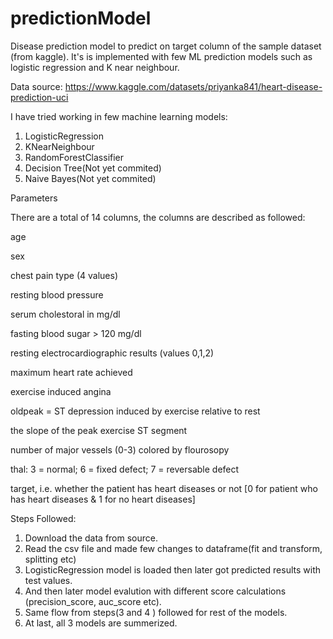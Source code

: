 # predictionModel
Disease prediction model to predict on target column of the sample dataset (from kaggle). It's is implemented with few ML prediction models such as logistic regression and K near neighbour.


Data source: https://www.kaggle.com/datasets/priyanka841/heart-disease-prediction-uci

I have tried working in few machine learning models:
1. LogisticRegression 
2. KNearNeighbour
3. RandomForestClassifier
4. Decision Tree(Not yet commited)
5. Naive Bayes(Not yet commited)


Parameters

There are a total of 14 columns, the columns are described as followed:

age

sex

chest pain type (4 values)

resting blood pressure

serum cholestoral in mg/dl

fasting blood sugar > 120 mg/dl

resting electrocardiographic results (values 0,1,2)

maximum heart rate achieved

exercise induced angina

oldpeak = ST depression induced by exercise relative to rest

the slope of the peak exercise ST segment

number of major vessels (0-3) colored by flourosopy

thal: 3 = normal; 6 = fixed defect; 7 = reversable defect

target, i.e. whether the patient has heart diseases or not [0 for patient who has heart diseases & 1 for no heart diseases]

Steps Followed:
1. Download the data from source.
2. Read the csv file and made few changes to dataframe(fit and transform, splitting etc)
3. LogisticRegression model is loaded then later got predicted results with test values.
4. And then later model evalution with different score calculations (precision_score, auc_score etc).
5. Same flow from steps(3 and 4 ) followed for rest of the models.
6. At last, all 3 models are summerized.






